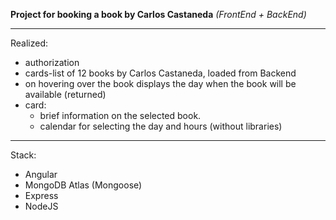 **Project for booking a book by Carlos Castaneda** *(_FrontEnd + BackEnd_)*

---------------------------

Realized:
- authorization
- cards-list of 12 books by Carlos Castaneda, loaded from Backend
- on hovering over the book displays the day when the book will be available (returned)
- card:
  - brief information on the selected book.
  - calendar for selecting the day and hours (without libraries)

---------------------------

Stack:
- Angular
- MongoDB Atlas (Mongoose)
- Express
- NodeJS


